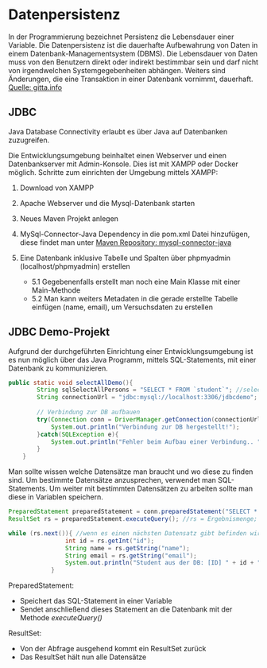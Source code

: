 # Datenpersistenz

In der Programmierung bezeichnet Persistenz die Lebensdauer einer Variable. Die Datenpersistenz ist die dauerhafte Aufbewahrung von Daten in einem Datenbank-Managementsystem (DBMS). Die Lebensdauer von Daten muss von den Benutzern direkt oder indirekt bestimmbar sein und darf nicht von irgendwelchen Systemgegebenheiten abhängen. Weiters sind Änderungen, die eine Transaktion in einer Datenbank vornimmt, dauerhaft. [Quelle: gitta.info](http://www.gitta.info/IntroToDBS/de/html/DBApproaChar_datapersis.html)

## JDBC

Java Database Connectivity erlaubt es über Java auf Datenbanken zuzugreifen.

Die Entwicklungsumgebung beinhaltet einen Webserver und einen Datenbankserver mit Admin-Konsole. Dies ist mit XAMPP oder Docker möglich. Schritte zum einrichten der Umgebung mittels XAMPP:

1. Download von XAMPP

2. Apache Webserver und die Mysql-Datenbank starten

3. Neues Maven Projekt anlegen

4. MySql-Connector-Java Dependency in die pom.xml Datei hinzufügen, diese findet man unter [Maven Repository: mysql-connector-java](https://mvnrepository.com/artifact/mysql/mysql-connector-java)

5. Eine Datenbank inklusive Tabelle und Spalten über phpmyadmin (localhost/phpmyadmin) erstellen
     * 5.1 Gegebenenfalls erstellt man noch eine Main Klasse mit einer Main-Methode
     * 5.2 Man kann weiters Metadaten in die gerade erstellte Tabelle einfügen (name, email), um Versuchsdaten zu erstellen

## JDBC Demo-Projekt

Aufgrund der durchgeführten Einrichtung einer Entwicklungsumgebung ist es nun möglich über das Java Programm, mittels SQL-Statements, mit einer Datenbank zu kommunizieren. 

```java
public static void selectAllDemo(){
        String sqlSelectAllPersons = "SELECT * FROM `student`"; //select-statement
        String connectionUrl = "jdbc:mysql://localhost:3306/jdbcdemo"; //Verbindungs-Url
    
        // Verbindung zur DB aufbauen
        try(Connection conn = DriverManager.getConnection(connectionUrl,"root","")){
            System.out.println("Verbindung zur DB hergestellt!");
        }catch(SQLException e){
            System.out.println("Fehler beim Aufbau einer Verbindung.. " +e.getMessage());
        }
    }
```

Man sollte wissen welche Datensätze man braucht und wo diese zu finden sind. Um bestimmte Datensätze anzusprechen, verwendet man SQL-Statements. Um weiter mit bestimmten Datensätzen zu arbeiten sollte man diese in Variablen speichern.

```java
PreparedStatement preparedStatement = conn.preparedStatement("SELECT * FROM `student`"); //SQL-Statement
ResultSet rs = preparedStatement.executeQuery(); //rs = Ergebnismenge; executeQuery()-> Ausführung der Abfrage

while (rs.next()){ //wenn es einen nächsten Datensatz gibt befinden wir uns in der Schleife
                int id = rs.getInt("id");
                String name = rs.getString("name");
                String email = rs.getString("email");
                System.out.println("Student aus der DB: [ID] " + id + " [NAME] " + name + " [EMAIL] " + email);
            }
```

PreparedStatement: 

* Speichert das SQL-Statement in einer Variable
* Sendet anschließend dieses Statement an die Datenbank mit der Methode *executeQuery()*

ResultSet: 

* Von der Abfrage ausgehend kommt ein ResultSet zurück
* Das ResultSet hält nun alle Datensätze 

